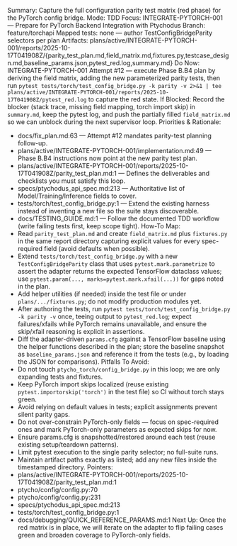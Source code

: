 Summary: Capture the full configuration parity test matrix (red phase) for the PyTorch config bridge.
Mode: TDD
Focus: INTEGRATE-PYTORCH-001 — Prepare for PyTorch Backend Integration with Ptychodus
Branch: feature/torchapi
Mapped tests: none — author TestConfigBridgeParity selectors per plan
Artifacts: plans/active/INTEGRATE-PYTORCH-001/reports/2025-10-17T041908Z/{parity_test_plan.md,field_matrix.md,fixtures.py,testcase_design.md,baseline_params.json,pytest_red.log,summary.md}
Do Now: INTEGRATE-PYTORCH-001 Attempt #12 — execute Phase B.B4 plan by deriving the field matrix, adding the new parameterized parity tests, then run `pytest tests/torch/test_config_bridge.py -k parity -v 2>&1 | tee plans/active/INTEGRATE-PYTORCH-001/reports/2025-10-17T041908Z/pytest_red.log` to capture the red state.
If Blocked: Record the blocker (stack trace, missing field mapping, torch import skip) in `summary.md`, keep the pytest log, and push the partially filled `field_matrix.md` so we can unblock during the next supervisor loop.
Priorities & Rationale:
- docs/fix_plan.md:63 — Attempt #12 mandates parity-test planning follow-up.
- plans/active/INTEGRATE-PYTORCH-001/implementation.md:49 — Phase B.B4 instructions now point at the new parity test plan.
- plans/active/INTEGRATE-PYTORCH-001/reports/2025-10-17T041908Z/parity_test_plan.md:1 — Defines the deliverables and checklists you must satisfy this loop.
- specs/ptychodus_api_spec.md:213 — Authoritative list of Model/Training/Inference fields to cover.
- tests/torch/test_config_bridge.py:1 — Extend the existing harness instead of inventing a new file so the suite stays discoverable.
- docs/TESTING_GUIDE.md:1 — Follow the documented TDD workflow (write failing tests first, keep scope tight).
How-To Map:
- Read `parity_test_plan.md` and create `field_matrix.md` plus `fixtures.py` in the same report directory capturing explicit values for every spec-required field (avoid defaults when possible).
- Extend `tests/torch/test_config_bridge.py` with a new `TestConfigBridgeParity` class that uses `pytest.mark.parametrize` to assert the adapter returns the expected TensorFlow dataclass values; use `pytest.param(..., marks=pytest.mark.xfail(...))` for gaps noted in the plan.
- Add helper utilities (if needed) inside the test file or under `plans/.../fixtures.py`; do not modify production modules yet.
- After authoring the tests, run `pytest tests/torch/test_config_bridge.py -k parity -v` once, teeing output to `pytest_red.log`; expect failures/xfails while PyTorch remains unavailable, and ensure the skip/xfail reasoning is explicit in assertions.
- Diff the adapter-driven `params.cfg` against a TensorFlow baseline using the helper functions described in the plan; store the baseline snapshot as `baseline_params.json` and reference it from the tests (e.g., by loading the JSON for comparisons).
Pitfalls To Avoid:
- Do not touch `ptycho_torch/config_bridge.py` in this loop; we are only expanding tests and fixtures.
- Keep PyTorch import skips localized (reuse existing `pytest.importorskip('torch')` in the test file) so CI without torch stays green.
- Avoid relying on default values in tests; explicit assignments prevent silent parity gaps.
- Do not over-constrain PyTorch-only fields — focus on spec-required ones and mark PyTorch-only parameters as expected skips for now.
- Ensure params.cfg is snapshotted/restored around each test (reuse existing setup/teardown patterns).
- Limit pytest execution to the single parity selector; no full-suite runs.
- Maintain artifact paths exactly as listed; add any new files inside the timestamped directory.
Pointers:
- plans/active/INTEGRATE-PYTORCH-001/reports/2025-10-17T041908Z/parity_test_plan.md:1
- ptycho/config/config.py:70
- ptycho/config/config.py:231
- specs/ptychodus_api_spec.md:213
- tests/torch/test_config_bridge.py:1
- docs/debugging/QUICK_REFERENCE_PARAMS.md:1
Next Up: Once the red matrix is in place, we will iterate on the adapter to flip failing cases green and broaden coverage to PyTorch-only fields.
